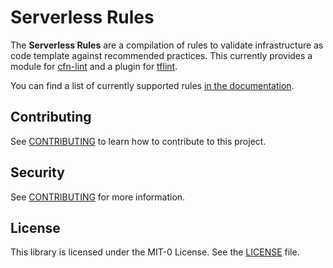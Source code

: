Serverless Rules
================

The __Serverless Rules__ are a compilation of rules to validate infrastructure as code template against recommended practices. This currently provides a module for [cfn-lint](https://github.com/aws-cloudformation/cfn-python-lint) and a plugin for [tflint](https://github.com/terraform-linters/tflint).

You can find a list of currently supported rules [in the documentation](docs/rules.md).

## Contributing

See [CONTRIBUTING](CONTRIBUTING.md) to learn how to contribute to this project.

## Security

See [CONTRIBUTING](CONTRIBUTING.md#security-issue-notifications) for more information.

## License

This library is licensed under the MIT-0 License. See the [LICENSE](./LICENSE) file.

